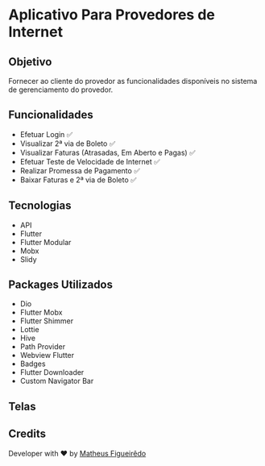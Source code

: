 # Aplicativo Para Provedores de Internet

## Objetivo

Fornecer ao cliente do provedor as funcionalidades disponíveis no sistema de gerenciamento do provedor.

## Funcionalidades

- Efetuar Login :white_check_mark:
- Visualizar 2ª via de Boleto :white_check_mark:
- Visualizar Faturas (Atrasadas, Em Aberto e Pagas) :white_check_mark:
- Efetuar Teste de Velocidade de Internet :white_check_mark:
- Realizar Promessa de Pagamento :white_check_mark:
- Baixar Faturas e 2ª via de Boleto :white_check_mark:

## Tecnologias
- API
- Flutter
- Flutter Modular
- Mobx
- Slidy

## Packages Utilizados

- Dio
- Flutter Mobx
- Flutter Shimmer
- Lottie
- Hive
- Path Provider
- Webview Flutter
- Badges
- Flutter Downloader
- Custom Navigator Bar


## Telas




## Credits

Developer with ❤️ by [Matheus Figueirêdo](https://www.linkedin.com/in/matheus-figueirêdo-2b1611150/)

